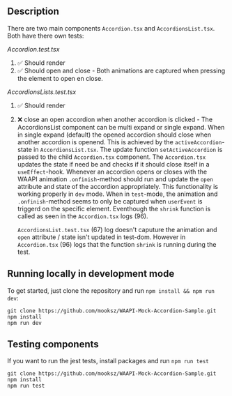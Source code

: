 ## Description

There are two main components `Accordion.tsx` and `AccordionsList.tsx`. Both have there own tests:

_Accordion.test.tsx_

1. :white_check_mark: Should render
2. :white_check_mark: Should open and close -
   Both animations are captured when pressing the element to open en close.

_AccordionsLists.test.tsx_

1. :white_check_mark: Should render
2. :x: close an open accordion when another accordion is clicked -
   The AccordionsList component can be multi expand or single expand. When in single expand (default) the opened accordion should close when another accordion is openend. This is achieved by the `activeAccordion`-state in `AccordionsList.tsx`. The update function `setActiveAccordion` is passed to the child `Accordion.tsx` component. The `Accordion.tsx` updates the state if need be and checks if it should close itself in a `useEffect`-hook. Whenever an accordion opens or closes with the WAAPI animation `.onfinish`-method should run and update the `open` attribute and state of the accordion appropriately. This functionality is working properly in `dev` mode. When in `test`-mode, the animation and `.onfinish`-method seems to only be captured when `userEvent` is triggerd on the specific element. Eventhough the `shrink` function is called as seen in the `Accordion.tsx` logs (96).

    `AccordionsList.test.tsx` (67) log doesn't caputure the animation and `open` attribute / state isn't updated in test-dom. However in `Accordion.tsx` (96) logs that the function `shrink` is running during the test.

## Running locally in development mode

To get started, just clone the repository and run `npm install && npm run dev`:

```
git clone https://github.com/mooksz/WAAPI-Mock-Accordion-Sample.git
npm install
npm run dev
```

## Testing components

If you want to run the jest tests, install packages and run `npm run test`

```
git clone https://github.com/mooksz/WAAPI-Mock-Accordion-Sample.git
npm install
npm run test
```
